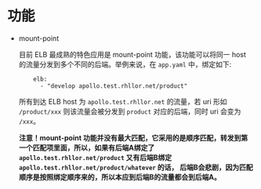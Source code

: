 功能
====

* mount-point

    目前 ELB 最成熟的特色应用是 mount-point 功能，该功能可以将同一 host 的流量分发到多个不同的后端。举例来说，在 `app.yaml` 中，绑定如下:
    ```
        elb:
          - "develop apollo.test.rhllor.net/product"
    ```
    所有到达 ELB host 为 `apollo.test.rhllor.net` 的流量，若 uri 形如 `/product/xxx` 则该流量会被分发到 `product` 对应的后端，同时 uri 会变为 `/xxx`。

    **注意！mount-point 功能并没有最大匹配，它采用的是顺序匹配，转发到第一个匹配项里面，所以，如果有后端A绑定了 `apollo.test.rhllor.net/product` 又有后端B绑定 `apollo.test.rhllor.net/product/whatever` 的话， 后端B会悲剧，因为匹配顺序是按照绑定顺序来的，所以本应到后端B的流量都会到后端A。**